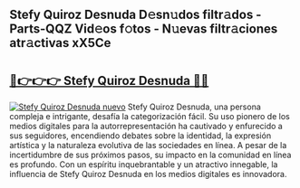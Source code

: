 ## Stefy Quiroz Desnuda D𝚎sn𝚞dos filtr𝚊dos - Parts-QQZ Vid𝚎os f𝚘tos - N𝚞evas filtr𝚊ciones atr𝚊ctivas xX5Ce

# <h2><a href="http://mbe17o.tromn.icu/?c=Stefy+Quiroz+Desnuda">🔗👉👉👉 Stefy Quiroz Desnuda 🔗🔗</a></h2>

[![Stefy Quiroz Desnuda nuevo](https://i.imgur.com/pEAQMta.gif)](http://mbe17o.tromn.icu/?c=Stefy+Quiroz+Desnuda)
Stefy Quiroz Desnuda, una persona compleja e intrigante, desafía la categorización fácil. Su uso pionero de los medios digitales para la autorrepresentación ha cautivado y enfurecido a sus seguidores, encendiendo debates sobre la identidad, la expresión artística y la naturaleza evolutiva de las sociedades en línea. A pesar de la incertidumbre de sus próximos pasos, su impacto en la comunidad en línea es profundo. Con un espíritu inquebrantable y un atractivo innegable, la influencia de Stefy Quiroz Desnuda en los medios digitales es innovadora.
